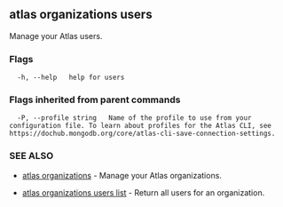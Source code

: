 ## atlas organizations users

Manage your Atlas users.






### Flags

```
  -h, --help   help for users

```


### Flags inherited from parent commands

```
  -P, --profile string   Name of the profile to use from your configuration file. To learn about profiles for the Atlas CLI, see https://dochub.mongodb.org/core/atlas-cli-save-connection-settings.

```

### SEE ALSO


* [atlas organizations](atlas_organizations.md)	- Manage your Atlas organizations.

* [atlas organizations users list](atlas_organizations_users_list.md)	- Return all users for an organization.



